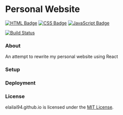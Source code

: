 # Personal Website
[![HTML Badge](http://forthebadge.com/images/badges/uses-html.svg)](http://forthebadge.com)
[![CSS Badge](http://forthebadge.com/images/badges/uses-css.svg)](http://forthebadge.com)
[![JavaScript Badge](http://forthebadge.com/images/badges/uses-js.svg)](http://forthebadge.com)

[![Build Status](https://travis-ci.org/elailai94/elailai94.github.io.svg?branch=master)](https://travis-ci.org/elailai94/elailai94.github.io)

### About
An attempt to rewrite my personal website using React

### Setup

### Deployment

### License
elailai94.github.io is licensed under the [MIT License](https://github.com/elailai94/elailai94.github.io/blob/master/LICENSE.md).
